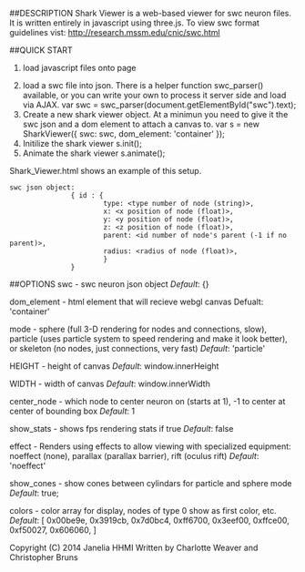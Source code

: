 ##DESCRIPTION
Shark Viewer is a web-based viewer for swc neuron files. It is written entirely in javascript using three.js.
To view swc format guidelines vist: http://research.mssm.edu/cnic/swc.html

##QUICK START
1. load javascript files onto page
<script src="js/threejs/three.js"></script>
<script src="js/threejs/TrackballControls.js"></script>
<script src="js/shark_viewer.js"></script>
2. load a swc file into json. There is a helper function swc_parser(<swc text>) available, or you can write your own to process it server side and load via AJAX.
var  swc = swc_parser(document.getElementById("swc").text);
3. Create a new shark viewer object. At a minimun you need to give it the swc json and a dom element to attach a canvas to.
var s = new SharkViewer({ swc: swc, dom_element: 'container' });
4. Initilize the shark viewer
s.init();
5. Animate the shark viewer
s.animate();

Shark_Viewer.html shows an example of this setup.

```
swc json object:
               { id : {
                       type: <type number of node (string)>,
                       x: <x position of node (float)>,
                       y: <y position of node (float)>,
                       z: <z position of node (float)>,
                       parent: <id number of node's parent (-1 if no parent)>,
                       radius: <radius of node (float)>,
                       }
               }
```

##OPTIONS
swc - swc neuron json object
*Default*:  {}

dom_element - html element that will recieve webgl canvas
Defualt: 'container'

mode - sphere (full 3-D rendering for nodes and connections, slow), particle (uses particle system to speed rendering and make it look better), or skeleton (no nodes, just connections, very fast)
*Default*: 'particle'

HEIGHT - height of canvas
*Default*: window.innerHeight

WIDTH - width of canvas
*Default*: window.innerWidth

center_node - which node to center neuron on (starts at 1), -1 to center at center of bounding box
*Default*: 1

show_stats - shows fps rendering stats if true
*Default*: false

effect - Renders using effects to allow viewing with specialized equipment: noeffect (none), parallax (parallax barrier), rift (oculus rift)
*Default*: 'noeffect'

show_cones - show cones between cylindars for particle and sphere mode
*Default*: true;

colors - color array for display, nodes of type 0 show as first color, etc. 
*Default*:  [
	0x00be9e,
	0x3919cb,
	0x7d0bc4,
	0xff6700,
	0x3eef00,
	0xffce00,
	0xf50027,
	0x606060,
]


Copyright (C) 2014 Janelia HHMI
Written by Charlotte Weaver and Christopher Bruns
